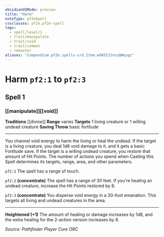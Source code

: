 ```yaml
---
obsidianUIMode: preview
title: "Harm"
noteType: pf2eSpell
cssclasses: pf2e,pf2e-spell
tags:
  - spell/level/1
  - trait/manipulate
  - trait/void
  - trait/common
  - remaster
aliases: "Compendium.pf2e.spells-srd.Item.wdA52JJnsuQWeyqz" 
---
```

# Harm  `pf2:1` to `pf2:3`  
## Spell 1
### [[manipulate]][[void]]
**Traditions** [[divine]]
**Range** varies
**Targets** 1 living creature or 1 willing undead creature
**Saving Throw** basic fortitude
* * * 
You channel void energy to harm the living or heal the undead. If the target is a living creature, you deal 1d8 void damage to it, and it gets a basic Fortitude save. If the target is a willing undead creature, you restore that amount of Hit Points. The number of actions you spend when Casting this Spell determines its targets, range, area, and other parameters.

`pf2:1` The spell has a range of touch.

`pf2:2` **(concentrate)** The spell has a range of 30 feet. If you're healing an undead creature, increase the Hit Points restored by 8.

`pf2:3` **(concentrate)** You disperse void energy in a 30-foot emanation. This targets all living and undead creatures in the area.

* * *

**Heightened (+1)** The amount of healing or damage increases by 1d8, and the extra healing for the 2-action version increases by 8.

*Source: Pathfinder Player Core*
*ORC*